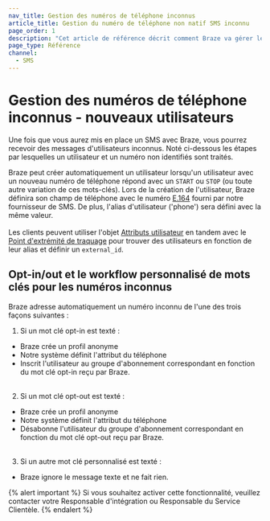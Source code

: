 ```yaml
---
nav_title: Gestion des numéros de téléphone inconnus
article_title: Gestion du numéro de téléphone non natif SMS inconnu
page_order: 1
description: "Cet article de référence décrit comment Braze va gérer les numéros de téléphone inconnus pour les utilisateurs non natifs de SMS."
page_type: Référence
channel:
  - SMS
---
```


# Gestion des numéros de téléphone inconnus - nouveaux utilisateurs

Une fois que vous aurez mis en place un SMS avec Braze, vous pourrez recevoir des messages d'utilisateurs inconnus. Noté ci-dessous les étapes par lesquelles un utilisateur et un numéro non identifiés sont traités.

Braze peut créer automatiquement un utilisateur lorsqu'un utilisateur avec un nouveau numéro de téléphone répond avec un `START` ou `STOP` (ou toute autre variation de ces mots-clés).  Lors de la création de l'utilisateur, Braze définira son champ de téléphone avec le numéro [E.164][e.164] fourni par notre fournisseur de SMS.  De plus, l'alias d'utilisateur [][ualink] ('phone') sera défini avec la même valeur.<br><br>Les clients peuvent utiliser l'objet [Attributs utilisateur][uaolink] en tandem avec le [Point d'extrémité de traquage][telink] pour trouver des utilisateurs en fonction de leur alias et définir un `external_id`.

## Opt-in/out et le workflow personnalisé de mots clés pour les numéros inconnus

Braze adresse automatiquement un numéro inconnu de l'une des trois façons suivantes :
1. Si un mot clé opt-in est texté :
  * Braze crée un profil anonyme
  * Notre système définit l'attribut du téléphone
  * Inscrit l'utilisateur au groupe d'abonnement correspondant en fonction du mot clé opt-in reçu par Braze.<br><br>
2. Si un mot clé opt-out est texté :
  * Braze crée un profil anonyme
  * Notre système définit l'attribut du téléphone
  * Désabonne l'utilisateur du groupe d'abonnement correspondant en fonction du mot clé opt-out reçu par Braze.<br><br>
3. Si un autre mot clé personnalisé est texté :
  * Braze ignore le message texte et ne fait rien.

{% alert important %}
Si vous souhaitez activer cette fonctionnalité, veuillez contacter votre Responsable d'intégration ou Responsable du Service Clientèle.
{% endalert %}

[ualink]: {{site.baseurl}}/api/objects_filters/user_alias_object/

[ualink]: {{site.baseurl}}/api/objects_filters/user_alias_object/
[telink]: {{site.baseurl}}/api/endpoints/user_data/post_user_track/
[uaolink]: {{site.baseurl}}/api/objects_filters/user_attributes_object/
[e.164]: https://en.wikipedia.org/wiki/E.164
